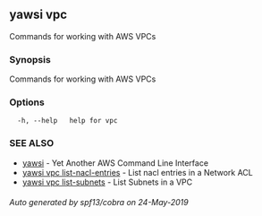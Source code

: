 ## yawsi vpc

Commands for working with AWS VPCs

### Synopsis


Commands for working with AWS VPCs

### Options

```
  -h, --help   help for vpc
```

### SEE ALSO
* [yawsi](yawsi.md)	 - Yet Another AWS Command Line Interface
* [yawsi vpc list-nacl-entries](yawsi_vpc_list-nacl-entries.md)	 - List nacl entries in a Network ACL
* [yawsi vpc list-subnets](yawsi_vpc_list-subnets.md)	 - List Subnets in a VPC

###### Auto generated by spf13/cobra on 24-May-2019
